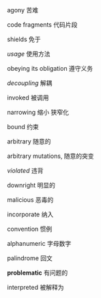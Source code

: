 agony 苦难

 code fragments 代码片段

shields 免于

*usage* 使用方法

obeying its obligation 遵守义务

*decoupling* 解耦

invoked 被调用

narrowing 缩小 狭窄化

bound 约束

arbitrary 随意的

 arbitrary mutations, 随意的突变

*violated* 违背

downright 明显的

malicious 恶毒的

incorporate 纳入

convention 惯例

alphanumeric 字母数字

palindrome 回文

**problematic** 有问题的

interpreted 被解释为